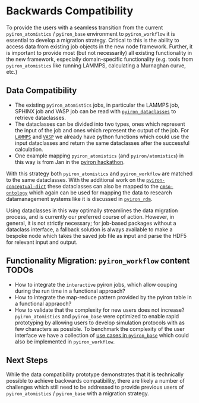 # Backwards Compatibility
To provide the users with a seamless transition from the current `pyiron_atomistics` / `pyiron_base` environment to `pyiron_workflow` it is essential to develop a migration strategy.
Critical to this is the ability to access data from existing job objects in the new node framework.
Further, it is important to provide most (but not necessarily) all existing functionality in the new framework, especially domain-specific functionality (e.g. tools from `pyiron_atomistics` like running LAMMPS, calculating a Murnaghan curve, etc.)

## Data Compatibility
* The existing `pyiron_atomistics` jobs, in particular the LAMMPS job, SPHINX job and VASP job can be read with [`pyiron_dataclasses`](https://github.com/pyiron/pyiron_dataclasses) to retrieve dataclasses.
* The dataclasses can be divided into two types, ones which represent the input of the job and ones which represent the output of the job. For [`LAMMPS`](https://github.com/pyiron/pyiron_atomistics/pull/1472) and [`VASP`](https://github.com/pyiron/pyiron_atomistics/pull/1473) we already have python functions which could use the input dataclasses and return the same dataclasses after the successful calculation.
* One example mapping `pyiron_atomistics` (and `pyiron/atomistics`) in this way is from Jan in the [pyiron hackathon](https://github.com/pyiron/hackathon-2024/blob/main/notebooks/compare_workflow.ipynb).

With this strategy both `pyiron_atomistics` and `pyiron_workflow` are matched to the same dataclasses. With the additional work on the [`pyiron-conceptual-dict`](https://github.com/pyiron-dev/pyiron-conceptual-dict) these dataclasses can also be mapped to the [`cmso-ontology`](https://github.com/OCDO/cmso-ontology) which again can be used for mapping the data to research datamanagement systems like it is discussed in [`pyiron_rdm`](https://github.com/pyiron/pyiron_rdm). 

Using dataclasses in this way optimally streamlines the data migration process, and is currently our preferred course of action.
However, in general, it is not strictly necessary; for job-based packages without a dataclass interface, a fallback solution is always available to make a bespoke node which takes the saved job file as input and parse the HDF5 for relevant input and output.

## Functionality Migration: `pyiron_workflow` content TODOs 
* How to integrate the `interactive` pyiron jobs, which allow couping during the run time in a functional approach?
* How to integrate the map-reduce pattern provided by the pyiron table in a functional appraoch?
* How to validate that the complexity for new users does not increase? `pyiron_atomistics` and `pyiron_base` were optimized to enable rapid prototyping by allowing users to develop simulation protocols with as few characters as possible. To benchmark the complexity of the user interface we have a collection of [use cases in `pyiron_base`](https://github.com/pyiron/pyiron_base/tree/main/tests/usecases) which could also be implemented in `pyiron_workflow`. 

## Next Steps
While the data compatibility prototype demonstrates that it is technically possible to achieve backwards compatibility, there are likely a number of challenges which still need to be addressed to provide previous users of `pyiron_atomistics` / `pyiron_base` with a migration strategy. 
